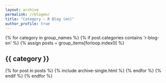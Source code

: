 ```yaml
---
layout: archive
permalink: /rblogen/
title: "Category — R Blog (en)"
author_profile: true
---
```


{% for category in group_names %}
{% if post.categories contains 'r-blog-en' %}
  {% assign posts = group_items[forloop.index0] %}
  <h2 id="{{ category | slugify }}" class="archive__subtitle">{{ category }}</h2>
  {% for post in posts %}
    {% include archive-single.html %}
  {% endfor %}
  {% endif %}
{% endfor %}
